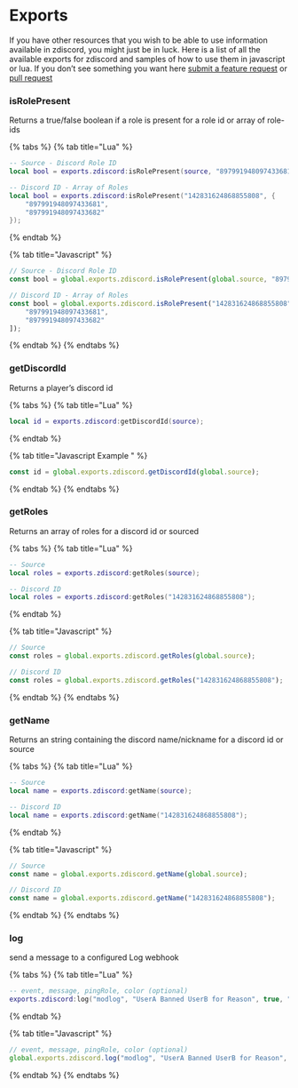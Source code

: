 # Exports

If you have other resources that you wish to be able to use information available in zdiscord, you might just be in luck. Here is a list of all the available exports for zdiscord and samples of how to use them in javascript or lua. If you don’t see something you want here [submit a feature request](https://github.com/zfbx/zdiscord/issues/new/choose) or [pull request](https://github.com/zfbx/zdiscord/pulls)

### isRolePresent

Returns a true/false boolean if a role is present for a role id or array of role-ids

{% tabs %}
{% tab title="Lua" %}
```lua
-- Source - Discord Role ID
local bool = exports.zdiscord:isRolePresent(source, "897991948097433681");

-- Discord ID - Array of Roles
local bool = exports.zdiscord:isRolePresent("142831624868855808", {
    "897991948097433681",
    "897991948097433682"
});
```
{% endtab %}

{% tab title="Javascript" %}
```javascript
// Source - Discord Role ID
const bool = global.exports.zdiscord.isRolePresent(global.source, "897991948097433681");

// Discord ID - Array of Roles
const bool = global.exports.zdiscord.isRolePresent("142831624868855808", [
    "897991948097433681",
    "897991948097433682"
]);
```
{% endtab %}
{% endtabs %}

### getDiscordId <a href="#getdiscordid" id="getdiscordid"></a>

Returns a player’s discord id

{% tabs %}
{% tab title="Lua" %}
```lua
local id = exports.zdiscord:getDiscordId(source);
```
{% endtab %}

{% tab title="Javascript Example " %}
```javascript
const id = global.exports.zdiscord.getDiscordId(global.source);
```
{% endtab %}
{% endtabs %}

### getRoles <a href="#getroles" id="getroles"></a>

Returns an array of roles for a discord id or sourced

{% tabs %}
{% tab title="Lua" %}
```lua
-- Source
local roles = exports.zdiscord:getRoles(source);

-- Discord ID
local roles = exports.zdiscord:getRoles("142831624868855808");
```
{% endtab %}

{% tab title="Javascript" %}
```javascript
// Source
const roles = global.exports.zdiscord.getRoles(global.source);

// Discord ID
const roles = global.exports.zdiscord.getRoles("142831624868855808");
```
{% endtab %}
{% endtabs %}

### getName <a href="#getname" id="getname"></a>

Returns an string containing the discord name/nickname for a discord id or source

{% tabs %}
{% tab title="Lua" %}
```lua
-- Source
local name = exports.zdiscord:getName(source);

-- Discord ID
local name = exports.zdiscord:getName("142831624868855808");
```
{% endtab %}

{% tab title="Javascript" %}
```javascript
// Source
const name = global.exports.zdiscord.getName(global.source);

// Discord ID
const name = global.exports.zdiscord.getName("142831624868855808");
```
{% endtab %}
{% endtabs %}

### log

send a message to a configured Log webhook

{% tabs %}
{% tab title="Lua" %}
```lua
-- event, message, pingRole, color (optional)
exports.zdiscord:log("modlog", "UserA Banned UserB for Reason", true, "#FF0000");
```
{% endtab %}

{% tab title="Javascript" %}
```javascript
// event, message, pingRole, color (optional)
global.exports.zdiscord.log("modlog", "UserA Banned UserB for Reason", true, "#FF0000");
```
{% endtab %}
{% endtabs %}
